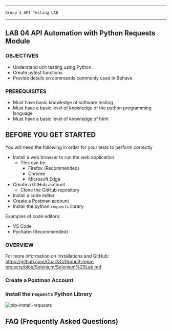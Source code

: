 _______________________________________________________________________

	Group 3	API Testing LAB	
_______________________________________________________________________


## LAB 04	API Automation with Python Requests Module

### OBJECTIVES
- Understand unit testing using Python.
- Create pytest functions
- Provide details on commands commonly used in Behave

### PREREQUISITES
- Must have basic knowledge of software testing
- Must have a basic level of knowledge of the python programming language
- Must have a basic level of knowledge of html

## BEFORE YOU GET STARTED
You will need the following in order for your tests to perform correctly

- Install a web browser to run the web application
    - This can be:
        - Firefox (Recommended)
        - Chrome
        - Microsoft Edge
- Create a GitHub account
  - Clone the GitHub repository
- Install a code editor
- Create a Postman account
- Install the python `requests` library

Examples of code editors:
- VS Code
- Pycharm (Recommended)

### OVERVIEW

For more information on Installations and GitHub: https://github.com/CbarNC/Group3-repo-projects/blob/Selenium/Selenium%20Lab.md

### Create a Postman Account

### Install the `requests` Python Library
![pip-install-requests]()

### 

### 

## FAQ (Frequently Asked Questions)
 <a id="faq"></a>